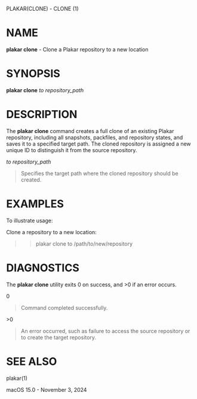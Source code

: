 PLAKAR(CLONE) - CLONE (1)

# NAME

**plakar clone** - Clone a Plakar repository to a new location

# SYNOPSIS

**plakar clone**
*to*&nbsp;*repository\_path*

# DESCRIPTION

The
**plakar clone**
command creates a full clone of an existing Plakar repository, including all snapshots, packfiles, and repository states, and saves it to a specified target path. The cloned repository is assigned a new unique ID to distinguish it from the source repository.

*to* *repository\_path*

> Specifies the target path where the cloned repository should be created.

# EXAMPLES

To illustrate usage:

Clone a repository to a new location:

> > plakar clone to /path/to/new/repository

# DIAGNOSTICS

The **plakar clone** utility exits&#160;0 on success, and&#160;&gt;0 if an error occurs.

0

> Command completed successfully.

&gt;0

> An error occurred, such as failure to access the source repository or to create the target repository.

# SEE ALSO

plakar(1)

macOS 15.0 - November 3, 2024
